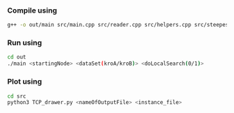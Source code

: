 ### Compile using

```bash
g++ -o out/main src/main.cpp src/reader.cpp src/helpers.cpp src/steepest.cpp src/cycle_augmentation.cpp src/hybrid_evolution.cpp
```

### Run using

```bash
cd out
./main <startingNode> <dataSet(kroA/kroB)> <doLocalSearch(0/1)>
```

### Plot using

```bash
cd src
python3 TCP_drawer.py <nameOfOutputFile> <instance_file>
```
